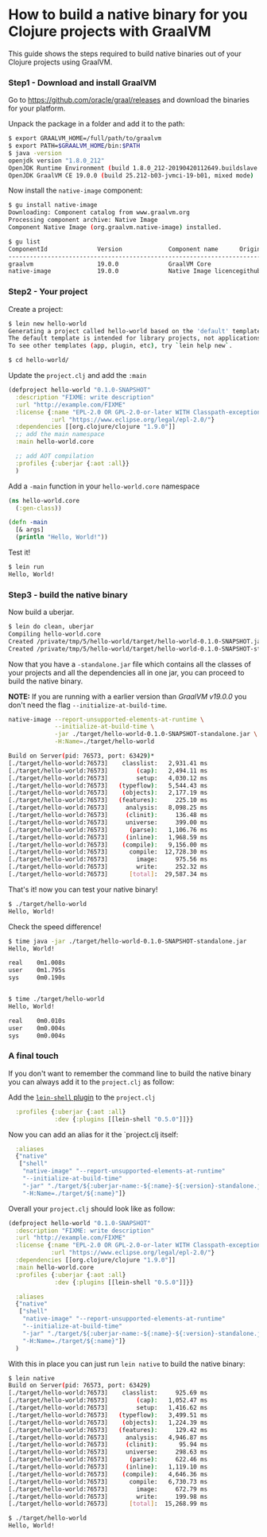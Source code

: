 # How to build a native binary for you Clojure projects with GraalVM

This guide shows the steps required to build native binaries out of
your Clojure projects using GraalVM.


### Step1 - Download and install GraalVM
Go to https://github.com/oracle/graal/releases and download the
binaries for your platform.

Unpack the package in a folder and add it to the path:

``` bash
$ export GRAALVM_HOME=/full/path/to/graalvm
$ export PATH=$GRAALVM_HOME/bin:$PATH
$ java -version
openjdk version "1.8.0_212"
OpenJDK Runtime Environment (build 1.8.0_212-20190420112649.buildslave.jdk8u-src-tar--b03)
OpenJDK GraalVM CE 19.0.0 (build 25.212-b03-jvmci-19-b01, mixed mode)
```

Now install the `native-image` component:

``` bash
$ gu install native-image
Downloading: Component catalog from www.graalvm.org
Processing component archive: Native Image
Component Native Image (org.graalvm.native-image) installed.

$ gu list
ComponentId              Version             Component name      Origin
--------------------------------------------------------------------------------
graalvm                  19.0.0              GraalVM Core
native-image             19.0.0              Native Image licencegithub.com
```

### Step2 - Your project

Create a project:

``` bash
$ lein new hello-world
Generating a project called hello-world based on the 'default' template.
The default template is intended for library projects, not applications.
To see other templates (app, plugin, etc), try `lein help new`.

$ cd hello-world/
```

Update the `project.clj` and add the `:main`

``` clojure
(defproject hello-world "0.1.0-SNAPSHOT"
  :description "FIXME: write description"
  :url "http://example.com/FIXME"
  :license {:name "EPL-2.0 OR GPL-2.0-or-later WITH Classpath-exception-2.0"
            :url "https://www.eclipse.org/legal/epl-2.0/"}
  :dependencies [[org.clojure/clojure "1.9.0"]]
  ;; add the main namespace
  :main hello-world.core

  ;; add AOT compilation
  :profiles {:uberjar {:aot :all}}
  )
```

Add a `-main` function in your `hello-world.core` namespace

``` clojure
(ns hello-world.core
  (:gen-class))

(defn -main
  [& args]
  (println "Hello, World!"))
```

Test it!

``` bash
$ lein run
Hello, World!
```

### Step3 - build the native binary

Now build a uberjar.

``` bash
$ lein do clean, uberjar
Compiling hello-world.core
Created /private/tmp/5/hello-world/target/hello-world-0.1.0-SNAPSHOT.jar
Created /private/tmp/5/hello-world/target/hello-world-0.1.0-SNAPSHOT-standalone.jar
```

Now that you have a `-standalone.jar` file which contains all the
classes of your projects and all the dependencies all in one jar, you
can proceed to build the native binary.

**NOTE:** If you are running with a earlier version than *GraalVM v19.0.0*
          you don't need the flag `--initialize-at-build-time`.

``` bash
native-image --report-unsupported-elements-at-runtime \
             --initialize-at-build-time \
             -jar ./target/hello-world-0.1.0-SNAPSHOT-standalone.jar \
             -H:Name=./target/hello-world

Build on Server(pid: 76573, port: 63429)*
[./target/hello-world:76573]    classlist:   2,931.41 ms
[./target/hello-world:76573]        (cap):   2,494.11 ms
[./target/hello-world:76573]        setup:   4,030.12 ms
[./target/hello-world:76573]   (typeflow):   5,544.43 ms
[./target/hello-world:76573]    (objects):   2,177.19 ms
[./target/hello-world:76573]   (features):     225.10 ms
[./target/hello-world:76573]     analysis:   8,098.25 ms
[./target/hello-world:76573]     (clinit):     136.48 ms
[./target/hello-world:76573]     universe:     399.00 ms
[./target/hello-world:76573]      (parse):   1,106.76 ms
[./target/hello-world:76573]     (inline):   1,968.59 ms
[./target/hello-world:76573]    (compile):   9,156.00 ms
[./target/hello-world:76573]      compile:  12,728.30 ms
[./target/hello-world:76573]        image:     975.56 ms
[./target/hello-world:76573]        write:     252.32 ms
[./target/hello-world:76573]      [total]:  29,587.34 ms
```

That's it! now you can test your native binary!

``` bash
$ ./target/hello-world
Hello, World!
```

Check the speed difference!

``` bash
$ time java -jar ./target/hello-world-0.1.0-SNAPSHOT-standalone.jar
Hello, World!

real    0m1.008s
user    0m1.795s
sys     0m0.190s


$ time ./target/hello-world
Hello, World!

real    0m0.010s
user    0m0.004s
sys     0m0.004s
```

### A final touch

If you don't want to remember the command line to build the native binary you can always
add it to the `project.clj` as follow:

Add the [`lein-shell` plugin](https://github.com/hypirion/lein-shell) to the `project.clj`

``` clojure
  :profiles {:uberjar {:aot :all}
             :dev {:plugins [[lein-shell "0.5.0"]]}}
```

Now you can add an alias for it the `project.clj itself:

``` clojure
  :aliases
  {"native"
   ["shell"
    "native-image" "--report-unsupported-elements-at-runtime"
    "--initialize-at-build-time"
    "-jar" "./target/${:uberjar-name:-${:name}-${:version}-standalone.jar}"
    "-H:Name=./target/${:name}"]}
```

Overall your `project.clj` should look like as follow:

``` clojure
(defproject hello-world "0.1.0-SNAPSHOT"
  :description "FIXME: write description"
  :url "http://example.com/FIXME"
  :license {:name "EPL-2.0 OR GPL-2.0-or-later WITH Classpath-exception-2.0"
            :url "https://www.eclipse.org/legal/epl-2.0/"}
  :dependencies [[org.clojure/clojure "1.9.0"]]
  :main hello-world.core
  :profiles {:uberjar {:aot :all}
             :dev {:plugins [[lein-shell "0.5.0"]]}}

  :aliases
  {"native"
   ["shell"
    "native-image" "--report-unsupported-elements-at-runtime"
    "--initialize-at-build-time"
    "-jar" "./target/${:uberjar-name:-${:name}-${:version}-standalone.jar}"
    "-H:Name=./target/${:name}"]}
  )
```

With this in place you can just run `lein native` to build the native binary:

``` bash
$ lein native
Build on Server(pid: 76573, port: 63429)
[./target/hello-world:76573]    classlist:     925.69 ms
[./target/hello-world:76573]        (cap):   1,052.47 ms
[./target/hello-world:76573]        setup:   1,416.62 ms
[./target/hello-world:76573]   (typeflow):   3,499.51 ms
[./target/hello-world:76573]    (objects):   1,224.39 ms
[./target/hello-world:76573]   (features):     129.42 ms
[./target/hello-world:76573]     analysis:   4,946.87 ms
[./target/hello-world:76573]     (clinit):      95.94 ms
[./target/hello-world:76573]     universe:     298.63 ms
[./target/hello-world:76573]      (parse):     622.46 ms
[./target/hello-world:76573]     (inline):   1,119.10 ms
[./target/hello-world:76573]    (compile):   4,646.36 ms
[./target/hello-world:76573]      compile:   6,730.73 ms
[./target/hello-world:76573]        image:     672.79 ms
[./target/hello-world:76573]        write:     199.98 ms
[./target/hello-world:76573]      [total]:  15,268.99 ms

$ ./target/hello-world
Hello, World!
```
